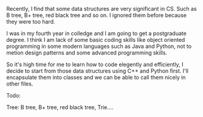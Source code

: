 Recently, I find that some data structures are very significant in CS. Such as B tree, B+ tree, red black tree and so on. I ignored them before because they were too hard. 

I was in my fourth year in colledge and I am going to get a postgraduate degree. I think I am lack of some basic coding skills like object oriented programming in some modern languages such as Java and Python, not to metion design patterns and some advanced programming skills.

So it's high time for me to learn how to code elegently and efficiently, I decide to start from those data structures using C++ and Python first. I'll encapsulate them into classes and we can be able to call them nicely in other files.

Todo:

Tree: B tree, B+ tree, red black tree, Trie....

